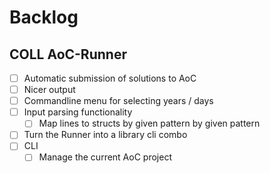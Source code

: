 # Backlog

## COLL AoC-Runner

- [ ] Automatic submission of solutions to AoC
- [ ] Nicer output
- [ ] Commandline menu for selecting years / days
- [ ] Input parsing functionality
  - [ ] Map lines to structs by given pattern by given pattern
- [ ] Turn the Runner into a library cli combo
- [ ] CLI
  - [ ] Manage the current AoC project
